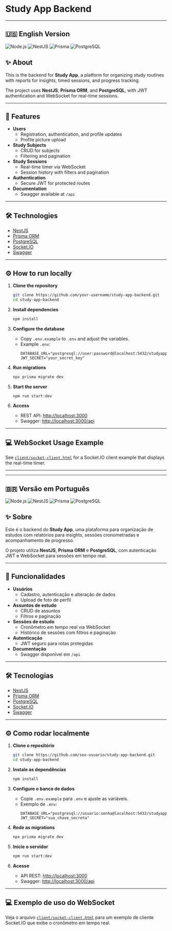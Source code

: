 # Study App Backend

---

## 🇺🇸 English Version

![Node.js](https://img.shields.io/badge/Node.js-18.x-green?logo=node.js)
![NestJS](https://img.shields.io/badge/NestJS-Framework-red?logo=nestjs)
![Prisma](https://img.shields.io/badge/Prisma-ORM-blue?logo=prisma)
![PostgreSQL](https://img.shields.io/badge/PostgreSQL-Database-blue?logo=postgresql)

## ✨ About

This is the backend for **Study App**, a platform for organizing study routines with reports for insights, timed sessions, and progress tracking.

The project uses **NestJS**, **Prisma ORM**, and **PostgreSQL**, with JWT authentication and WebSocket for real-time sessions.

---

## 🚀 Features

- **Users**
  - Registration, authentication, and profile updates
  - Profile picture upload
- **Study Subjects**
  - CRUD for subjects
  - Filtering and pagination
- **Study Sessions**
  - Real-time timer via WebSocket
  - Session history with filters and pagination
- **Authentication**
  - Secure JWT for protected routes
- **Documentation**
  - Swagger available at `/api`

---

## 🛠️ Technologies

- [NestJS](https://nestjs.com/)
- [Prisma ORM](https://www.prisma.io/)
- [PostgreSQL](https://www.postgresql.org/)
- [Socket.IO](https://socket.io/)
- [Swagger](https://swagger.io/)

---

## ⚙️ How to run locally

1. **Clone the repository**

   ```bash
   git clone https://github.com/your-username/study-app-backend.git
   cd study-app-backend
   ```

2. **Install dependencies**

   ```bash
   npm install
   ```

3. **Configure the database**
   - Copy `.env.example` to `.env` and adjust the variables.
   - Example `.env`:
     ```
     DATABASE_URL="postgresql://user:password@localhost:5432/studyapp"
     JWT_SECRET="your_secret_key"
     ```

4. **Run migrations**

   ```bash
   npx prisma migrate dev
   ```

5. **Start the server**

   ```bash
   npm run start:dev
   ```

6. **Access**
   - REST API: [http://localhost:3000](http://localhost:3000)
   - Swagger: [http://localhost:3000/api](http://localhost:3000/api)

---

## 💻 WebSocket Usage Example

See [`client/socket-client.html`](client/socket-client.html) for a Socket.IO client example that displays the real-time timer.

---

---

## 🇧🇷 Versão em Português

![Node.js](https://img.shields.io/badge/Node.js-18.x-green?logo=node.js)
![NestJS](https://img.shields.io/badge/NestJS-Framework-red?logo=nestjs)
![Prisma](https://img.shields.io/badge/Prisma-ORM-blue?logo=prisma)
![PostgreSQL](https://img.shields.io/badge/PostgreSQL-Database-blue?logo=postgresql)

## ✨ Sobre

Este é o backend do **Study App**, uma plataforma para organização de estudos com relatórios para insights, sessões cronometradas e acompanhamento de progresso.

O projeto utiliza **NestJS**, **Prisma ORM** e **PostgreSQL**, com autenticação JWT e WebSocket para sessões em tempo real.

---

## 🚀 Funcionalidades

- **Usuários**
  - Cadastro, autenticação e alteração de dados
  - Upload de foto de perfil
- **Assuntos de estudo**
  - CRUD de assuntos
  - Filtros e paginação
- **Sessões de estudo**
  - Cronômetro em tempo real via WebSocket
  - Histórico de sessões com filtros e paginação
- **Autenticação**
  - JWT seguro para rotas protegidas
- **Documentação**
  - Swagger disponível em `/api`

---

## 🛠️ Tecnologias

- [NestJS](https://nestjs.com/)
- [Prisma ORM](https://www.prisma.io/)
- [PostgreSQL](https://www.postgresql.org/)
- [Socket.IO](https://socket.io/)
- [Swagger](https://swagger.io/)

---

## ⚙️ Como rodar localmente

1. **Clone o repositório**

   ```bash
   git clone https://github.com/seu-usuario/study-app-backend.git
   cd study-app-backend
   ```

2. **Instale as dependências**

   ```bash
   npm install
   ```

3. **Configure o banco de dados**
   - Copie `.env.example` para `.env` e ajuste as variáveis.
   - Exemplo de `.env`:
     ```
     DATABASE_URL="postgresql://usuario:senha@localhost:5432/studyapp"
     JWT_SECRET="sua_chave_secreta"
     ```

4. **Rode as migrations**

   ```bash
   npx prisma migrate dev
   ```

5. **Inicie o servidor**

   ```bash
   npm run start:dev
   ```

6. **Acesse**
   - API REST: [http://localhost:3000](http://localhost:3000)
   - Swagger: [http://localhost:3000/api](http://localhost:3000/api)

---

## 💻 Exemplo de uso do WebSocket

Veja o arquivo [`client/socket-client.html`](client/socket-client.html) para um exemplo de cliente Socket.IO que exibe o cronômetro em tempo real.
